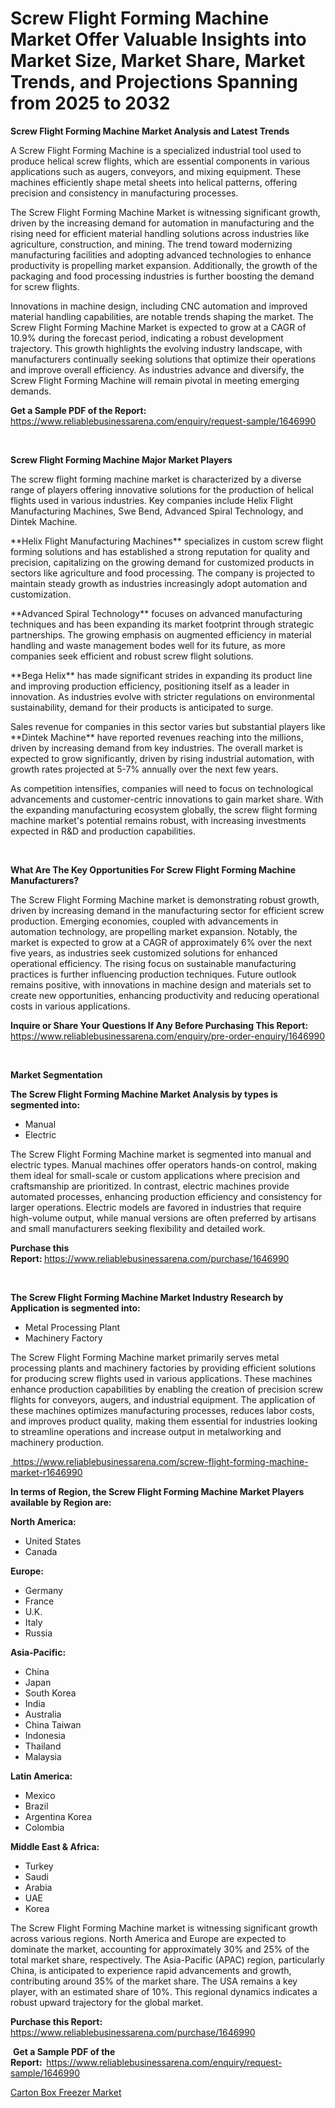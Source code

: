 <p><h1>Screw Flight Forming Machine Market Offer Valuable Insights into Market Size, Market Share, Market Trends, and Projections Spanning from 2025 to 2032</h1></p><p><strong>Screw Flight Forming Machine Market Analysis and Latest Trends</strong></p>
<p><p>A Screw Flight Forming Machine is a specialized industrial tool used to produce helical screw flights, which are essential components in various applications such as augers, conveyors, and mixing equipment. These machines efficiently shape metal sheets into helical patterns, offering precision and consistency in manufacturing processes.</p><p>The Screw Flight Forming Machine Market is witnessing significant growth, driven by the increasing demand for automation in manufacturing and the rising need for efficient material handling solutions across industries like agriculture, construction, and mining. The trend toward modernizing manufacturing facilities and adopting advanced technologies to enhance productivity is propelling market expansion. Additionally, the growth of the packaging and food processing industries is further boosting the demand for screw flights.</p><p>Innovations in machine design, including CNC automation and improved material handling capabilities, are notable trends shaping the market. The Screw Flight Forming Machine Market is expected to grow at a CAGR of 10.9% during the forecast period, indicating a robust development trajectory. This growth highlights the evolving industry landscape, with manufacturers continually seeking solutions that optimize their operations and improve overall efficiency. As industries advance and diversify, the Screw Flight Forming Machine will remain pivotal in meeting emerging demands.</p></p>
<p><strong>Get a Sample PDF of the Report:&nbsp;</strong> <a href="https://www.reliablebusinessarena.com/enquiry/request-sample/1646990?utm_campaign=2112&utm_medium=2&utm_source=Github&utm_content=ia&utm_term=23022025&utm_id=screw-flight-forming-machine">https://www.reliablebusinessarena.com/enquiry/request-sample/1646990</a></p>
<p>&nbsp;</p>
<p><strong>Screw Flight Forming Machine Major Market Players</strong></p>
<p><p>The screw flight forming machine market is characterized by a diverse range of players offering innovative solutions for the production of helical flights used in various industries. Key companies include Helix Flight Manufacturing Machines, Swe Bend, Advanced Spiral Technology, and Dintek Machine. </p><p>**Helix Flight Manufacturing Machines** specializes in custom screw flight forming solutions and has established a strong reputation for quality and precision, capitalizing on the growing demand for customized products in sectors like agriculture and food processing. The company is projected to maintain steady growth as industries increasingly adopt automation and customization.</p><p>**Advanced Spiral Technology** focuses on advanced manufacturing techniques and has been expanding its market footprint through strategic partnerships. The growing emphasis on augmented efficiency in material handling and waste management bodes well for its future, as more companies seek efficient and robust screw flight solutions.</p><p>**Bega Helix** has made significant strides in expanding its product line and improving production efficiency, positioning itself as a leader in innovation. As industries evolve with stricter regulations on environmental sustainability, demand for their products is anticipated to surge.</p><p>Sales revenue for companies in this sector varies but substantial players like **Dintek Machine** have reported revenues reaching into the millions, driven by increasing demand from key industries. The overall market is expected to grow significantly, driven by rising industrial automation, with growth rates projected at 5-7% annually over the next few years.</p><p>As competition intensifies, companies will need to focus on technological advancements and customer-centric innovations to gain market share. With the expanding manufacturing ecosystem globally, the screw flight forming machine market's potential remains robust, with increasing investments expected in R&D and production capabilities.</p></p>
<p>&nbsp;</p>
<p><strong>What Are The Key Opportunities For Screw Flight Forming Machine Manufacturers?</strong></p>
<p><p>The Screw Flight Forming Machine market is demonstrating robust growth, driven by increasing demand in the manufacturing sector for efficient screw production. Emerging economies, coupled with advancements in automation technology, are propelling market expansion. Notably, the market is expected to grow at a CAGR of approximately 6% over the next five years, as industries seek customized solutions for enhanced operational efficiency. The rising focus on sustainable manufacturing practices is further influencing production techniques. Future outlook remains positive, with innovations in machine design and materials set to create new opportunities, enhancing productivity and reducing operational costs in various applications.</p></p>
<p><strong>Inquire or Share Your Questions If Any Before Purchasing This Report:</strong> <a href="https://www.reliablebusinessarena.com/enquiry/pre-order-enquiry/1646990?utm_campaign=2112&utm_medium=2&utm_source=Github&utm_content=ia&utm_term=23022025&utm_id=screw-flight-forming-machine">https://www.reliablebusinessarena.com/enquiry/pre-order-enquiry/1646990</a></p>
<p>&nbsp;</p>
<p><strong>Market Segmentation</strong></p>
<p><strong>The Screw Flight Forming Machine Market Analysis by types is segmented into:</strong></p>
<p><ul><li>Manual</li><li>Electric</li></ul></p>
<p><p>The Screw Flight Forming Machine market is segmented into manual and electric types. Manual machines offer operators hands-on control, making them ideal for small-scale or custom applications where precision and craftsmanship are prioritized. In contrast, electric machines provide automated processes, enhancing production efficiency and consistency for larger operations. Electric models are favored in industries that require high-volume output, while manual versions are often preferred by artisans and small manufacturers seeking flexibility and detailed work.</p></p>
<p><strong>Purchase this Report:&nbsp;</strong><a href="https://www.reliablebusinessarena.com/purchase/1646990?utm_campaign=2112&utm_medium=2&utm_source=Github&utm_content=ia&utm_term=23022025&utm_id=screw-flight-forming-machine">https://www.reliablebusinessarena.com/purchase/1646990</a></p>
<p>&nbsp;</p>
<p><strong>The Screw Flight Forming Machine Market Industry Research by Application is segmented into:</strong></p>
<p><ul><li>Metal Processing Plant</li><li>Machinery Factory</li></ul></p>
<p><p>The Screw Flight Forming Machine market primarily serves metal processing plants and machinery factories by providing efficient solutions for producing screw flights used in various applications. These machines enhance production capabilities by enabling the creation of precision screw flights for conveyors, augers, and industrial equipment. The application of these machines optimizes manufacturing processes, reduces labor costs, and improves product quality, making them essential for industries looking to streamline operations and increase output in metalworking and machinery production.</p></p>
<p><a href="https://www.reliablebusinessarena.com/screw-flight-forming-machine-market-r1646990?utm_campaign=2112&utm_medium=2&utm_source=Github&utm_content=ia&utm_term=23022025&utm_id=screw-flight-forming-machine">&nbsp;https://www.reliablebusinessarena.com/screw-flight-forming-machine-market-r1646990</a></p>
<p><strong>In terms of Region, the Screw Flight Forming Machine Market Players available by Region are:</strong></p>
<p>
    <p> <strong> North America: </strong>
        <ul>
            <li>United States</li>
            <li>Canada</li>
        </ul>
        </p> 
    <p> <strong> Europe: </strong>
        <ul>
            <li>Germany</li>
            <li>France</li>
            <li>U.K.</li>
            <li>Italy</li>
            <li>Russia</li>
        </ul>
        </p> 
    <p> <strong> Asia-Pacific: </strong>
        <ul>
            <li>China</li>
            <li>Japan</li>
            <li>South Korea</li>
            <li>India</li>
            <li>Australia</li>
            <li>China Taiwan</li>
            <li>Indonesia</li>
            <li>Thailand</li>
            <li>Malaysia</li>
        </ul>
        </p> 
    <p> <strong> Latin America: </strong>
        <ul>
            <li>Mexico</li>
            <li>Brazil</li>
            <li>Argentina Korea</li>
            <li>Colombia</li>
        </ul>
        </p> 
    <p> <strong> Middle East & Africa: </strong>
        <ul>
            <li>Turkey</li>
            <li>Saudi</li>
            <li>Arabia</li>
            <li>UAE</li>
            <li>Korea</li>
        </ul>
    </p>
    </p>
<p><p>The Screw Flight Forming Machine market is witnessing significant growth across various regions. North America and Europe are expected to dominate the market, accounting for approximately 30% and 25% of the total market share, respectively. The Asia-Pacific (APAC) region, particularly China, is anticipated to experience rapid advancements and growth, contributing around 35% of the market share. The USA remains a key player, with an estimated share of 10%. This regional dynamics indicates a robust upward trajectory for the global market.</p></p>
<p><strong>Purchase this Report: </strong><a href="https://www.reliablebusinessarena.com/purchase/1646990?utm_campaign=2112&utm_medium=2&utm_source=Github&utm_content=ia&utm_term=23022025&utm_id=screw-flight-forming-machine">https://www.reliablebusinessarena.com/purchase/1646990</a></p>
<p>&nbsp;<strong>Get a Sample PDF of the Report:&nbsp;&nbsp;</strong><a href="https://www.reliablebusinessarena.com/enquiry/request-sample/1646990?utm_campaign=2112&utm_medium=2&utm_source=Github&utm_content=ia&utm_term=23022025&utm_id=screw-flight-forming-machine">https://www.reliablebusinessarena.com/enquiry/request-sample/1646990</a></p>
<p><strong></strong></p>
<p><p><a href="https://github.com/AshikRahman991/Market-Research-Report-List-1/blob/main/carton-box-freezer-market.md?utm_campaign=2112&utm_medium=2&utm_source=Github&utm_content=ia&utm_term=23022025&utm_id=screw-flight-forming-machine">Carton Box Freezer Market</a></p></p>